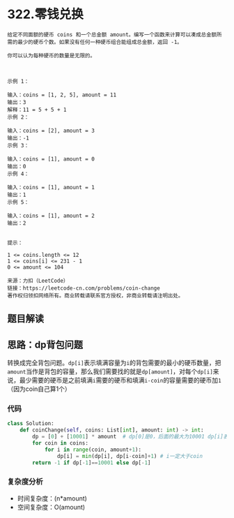 # 322.零钱兑换

~~~typora
给定不同面额的硬币 coins 和一个总金额 amount。编写一个函数来计算可以凑成总金额所需的最少的硬币个数。如果没有任何一种硬币组合能组成总金额，返回 -1。

你可以认为每种硬币的数量是无限的。

 

示例 1：

输入：coins = [1, 2, 5], amount = 11
输出：3 
解释：11 = 5 + 5 + 1
示例 2：

输入：coins = [2], amount = 3
输出：-1
示例 3：

输入：coins = [1], amount = 0
输出：0
示例 4：

输入：coins = [1], amount = 1
输出：1
示例 5：

输入：coins = [1], amount = 2
输出：2
 

提示：

1 <= coins.length <= 12
1 <= coins[i] <= 231 - 1
0 <= amount <= 104

来源：力扣（LeetCode）
链接：https://leetcode-cn.com/problems/coin-change
著作权归领扣网络所有。商业转载请联系官方授权，非商业转载请注明出处。
~~~

## 题目解读



## 思路：dp背包问题

转换成完全背包问题。`dp[i]`表示填满容量为`i`的背包需要的最小的硬币数量，把`amount`当作是背包的容量，那么我们需要找的就是`dp[amount]`，对每个`dp[i]`来说，最少需要的硬币是之前填满`i`需要的硬币和填满`i-coin`的容量需要的硬币加`1`（因为coin自己算1个）

### 代码

~~~python
class Solution:
    def coinChange(self, coins: List[int], amount: int) -> int:
        dp = [0] + [10001] * amount  # dp[0]是0，后面的最大为10001 dp[i]表示填满容量为i的背包需要的最少硬币数量 
        for coin in coins:
            for i in range(coin, amount+1):
                dp[i] = min(dp[i], dp[i-coin]+1) # i一定大于coin
        return -1 if dp[-1]==10001 else dp[-1]
~~~

### 复杂度分析

- 时间复杂度：(n*amount) 
- 空间复杂度：O(amount)

